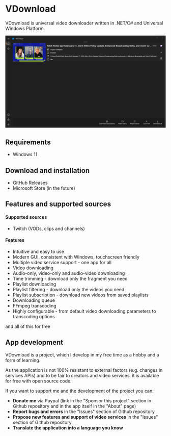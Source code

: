 # VDownload
VDownload is universal video downloader written in .NET/C# and Universal Windows Platform.

![VDownload Home Page](.github/images/Home.png)


## Requirements
- Windows 11



## Download and installation
- GitHub Releases
- Microsoft Store (in the future)



## Features and supported sources

#### Supported sources
- Twitch (VODs, clips and channels)


#### Features

- Intuitive and easy to use
- Modern GUI, consistent with Windows, touchscreen friendly
- Multiple video service support - one app for all
- Video downloading
- Audio-only, video-only and audio-video downloading
- Time trimming - download only the fragment you need
- Playlist downloading
- Playlist filtering - download only the videos you need
- Playlist subscription - download new videos from saved playlists
- Downloading queue
- FFmpeg transcoding
- Highly configurable - from default video downloading parameters to transcoding options

and all of this for free



## App development

VDownload is a project, which I develop in my free time as a hobby and a form of learning.

As the application is not 100% resistant to external factors (e.g. changes in services APIs) and to be fair to creators and video services, it is available for free with open source code. 

If you want to support me and the development of the project you can:
- **Donate me** via Paypal (link in the "Sponsor this project" section in Github repository and in the app itself in the "About" page)
- **Report bugs and errors** in the "Issues" section of Github repository
- **Propose new features and support of video services** in the "Issues" section of Github repository
- **Translate the application into a language you know** 